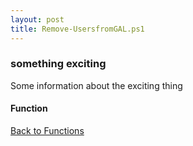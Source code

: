 ```yaml
---
layout: post
title: Remove-UsersfromGAL.ps1
---
```


### something exciting

Some information about the exciting thing

#### Function

<script src="https://gist-it.appspot.com/github.com/BanterBoy/scripts-blog/blob/master/PowerShell/functions/exchange/Remove-UsersfromGAL.ps1" crossorigin="anonymous"></script>

<a href="/menu/_pages/functions.html">Back to Functions</a>
